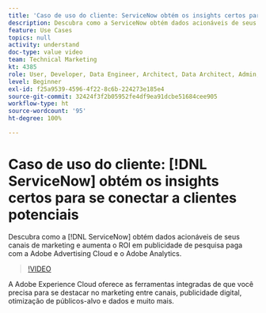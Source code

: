 ```yaml
---
title: 'Caso de uso do cliente: ServiceNow obtém os insights certos para se conectar com clientes potenciais'
description: Descubra como a ServiceNow obtém dados acionáveis de seus canais de marketing e aumenta o ROI em publicidade de pesquisa paga com a Adobe Advertising Cloud e o Adobe Analytics.
feature: Use Cases
topics: null
activity: understand
doc-type: value video
team: Technical Marketing
kt: 4385
role: User, Developer, Data Engineer, Architect, Data Architect, Admin, Leader
level: Beginner
exl-id: f25a9539-4596-4f22-8c6b-224273e185e4
source-git-commit: 32424f3f2b05952fe4df9ea91dcbe51684cee905
workflow-type: ht
source-wordcount: '95'
ht-degree: 100%

---
```


# Caso de uso do cliente: [!DNL ServiceNow] obtém os insights certos para se conectar a clientes potenciais

Descubra como a [!DNL ServiceNow] obtém dados acionáveis de seus canais de marketing e aumenta o ROI em publicidade de pesquisa paga com a Adobe Advertising Cloud e o Adobe Analytics.

>[!VIDEO](https://video.tv.adobe.com/v/31504/?quality=12)

A Adobe Experience Cloud oferece as ferramentas integradas de que você precisa para se destacar no marketing entre canais, publicidade digital, otimização de públicos-alvo e dados e muito mais.
